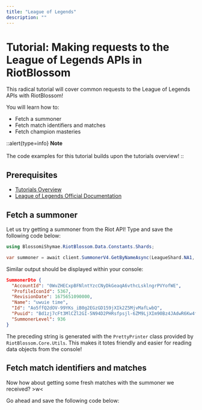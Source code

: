 ```yaml
---
title: "League of Legends"
description: ""
---
```


# Tutorial: Making requests to the League of Legends APIs in RiotBlossom

This radical tutorial will cover common requests to the League of Legends APIs with RiotBlossom!

You will learn how to:
- Fetch a summoner
- Fetch match identifiers and matches
- Fetch champion masteries

::alert{type=info}
**Note**
<br>
<br>
The code examples for this tutorial builds upon the tutorials overview!
::

## Prerequisites

- [Tutorials Overview](/tutorials/overview)
- [League of Legends Official Documentation](https://developer.riotgames.com/docs/lol)

## Fetch a summoner

Let us try getting a summoner from the Riot API! Type and save the following code below:

```csharp
using BlossomiShymae.RiotBlossom.Data.Constants.Shards;

var summoner = await client.SummonerV4.GetByNameAsync(LeagueShard.NA1, "uwuie time");
```

Similar output should be displayed within your console:

```json
SummonerDto {
  "AccountId": "0WvZHECxpBFNlntYzcCNyDkGeaqA6vthcLsklngrPVYofWE",
  "ProfileIconId": 5367,
  "RevisionDate": 1675651090000,
  "Name": "uwuie time",
  "Id": "Ao5ffQ2dOV-99YKs_iB0g2EGzGD159jXIk2Z5MjvMafLwbQ",
  "Puuid": "Bd1zj7cFt3MlCZl2GI-5N94D2PHRsfpsjl-6ZM9LjXIm90Bz4JAdwR6Kw4fzbSPFfLoQI5p9hGIhfA",
  "SummonerLevel": 936
}
```

The preceding string is generated with the `PrettyPrinter` class provided by `RiotBlossom.Core.Utils`. This makes it totes friendly and easier for reading data objects from the console!

## Fetch match identifiers and matches

Now how about getting some fresh matches with the summoner we received? >w<

Go ahead and save the following code below:

```csharp

```